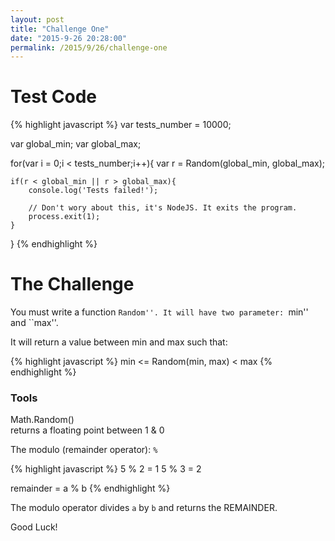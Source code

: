 ```yaml
---
layout: post
title: "Challenge One"
date: "2015-9-26 20:28:00"
permalink: /2015/9/26/challenge-one
---
```

# Test Code

{% highlight javascript %}
var tests_number = 10000;

var global_min;
var global_max;

for(var i = 0;i < tests_number;i++){
	var r = Random(global_min, global_max);

	if(r < global_min || r > global_max){
		console.log('Tests failed!');

		// Don't wory about this, it's NodeJS. It exits the program.
		process.exit(1);
	}
}
{% endhighlight %}

# The Challenge

You must write a function ``Random''.
It will have two parameter: ``min'' and ``max''.

It will return a value between min and max such that:

{% highlight javascript %}
 min <= Random(min, max) < max
{% endhighlight %}

### Tools
Math.Random()  
returns a floating point between 1 & 0

The modulo (remainder operator): `%`

{% highlight javascript %}
5 % 2 = 1
5 % 3 = 2

remainder = a % b
{% endhighlight %}

 The modulo operator divides `a` by `b` and returns the REMAINDER.

 Good Luck!
